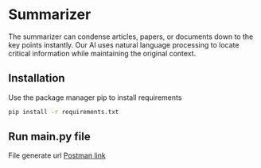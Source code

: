 # Summarizer

The summarizer can condense articles, papers, or documents down to the key points instantly. 
Our AI uses natural language processing to locate critical information while maintaining the original context.

## Installation

Use the package manager pip to install requirements

```bash
pip install -r requirements.txt
```

## Run main.py file
File generate url [Postman link](http://127.0.0.1:5000/summarizer)
